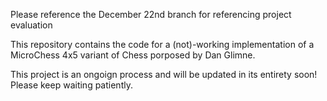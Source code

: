 Please reference the December 22nd branch for referencing project evaluation


This repository contains the code for a (not)-working implementation of a MicroChess 4x5 variant of Chess porposed by Dan Glimne.

This project is an ongoign process and will be updated in its entirety soon! Please keep waiting patiently.
